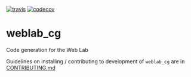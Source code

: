 [![travis](https://travis-ci.org/ModellingWebLab/weblab-cg.svg?branch=master)](https://travis-ci.org/ModellingWebLab/weblab-cg)
[![codecov](https://codecov.io/gh/ModellingWebLab/weblab_cg/branch/master/graph/badge.svg)](https://codecov.io/gh/ModellingWebLab/weblab_cg)

# weblab_cg
Code generation for the Web Lab

Guidelines on installing / contributing to development of `weblab_cg` are in [CONTRIBUTING.md](CONTRIBUTING.md)
